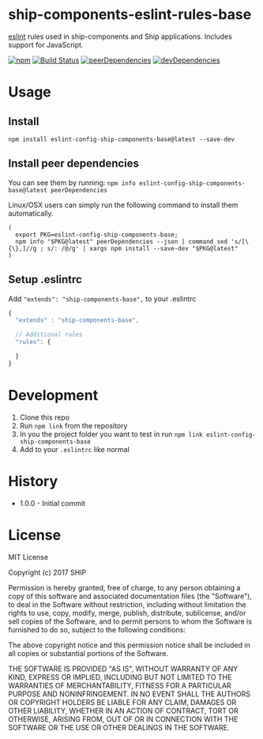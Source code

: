 # ship-components-eslint-rules-base
[eslint](http://eslint.org/) rules used in ship-components and Ship applications. Includes support for JavaScript.

[![npm](https://img.shields.io/npm/v/eslint-config-ship-components-base.svg?maxAge=2592000)](https://www.npmjs.com/package/eslint-config-ship-components-base)
[![Build Status](http://img.shields.io/travis/ship-components/ship-components-eslint-rules-base/master.svg?style=flat)](https://travis-ci.org/ship-components/ship-components-eslint-rules-base)
[![peerDependencies](https://img.shields.io/david/peer/ship-components/ship-components-eslint-rules-base.svg?style=flat)](https://david-dm.org/ship-components/ship-components-eslint-rules-base?type=peer)
[![devDependencies](https://img.shields.io/david/dev/ship-components/ship-components-eslint-rules-base.svg?style=flat)](https://david-dm.org/ship-components/ship-components-eslint-rules-base?type=dev)

# Usage
## Install

`npm install eslint-config-ship-components-base@latest --save-dev`

## Install peer dependencies

You can see them by running: `npm info eslint-config-ship-components-base@latest peerDependencies`

Linux/OSX users can simply run the following command to install them automatically.
```shell
(
  export PKG=eslint-config-ship-components-base;
  npm info "$PKG@latest" peerDependencies --json | command sed 's/[\{\},]//g ; s/: /@/g' | xargs npm install --save-dev "$PKG@latest"
)
```

## Setup .eslintrc
Add `"extends": "ship-components-base",` to your .eslintrc

```js
{
  "extends" : "ship-components-base",

  // Additional rules
  "rules": {

  }
}
```

# Development

1. Clone this repo
2. Run `npm link` from the repository
3. In you the project folder you want to test in run `npm link eslint-config-ship-components-base`
4. Add to your `.eslintrc` like normal

# History
* 1.0.0 - Initial commit

# License
MIT License

Copyright (c) 2017 SHIP

Permission is hereby granted, free of charge, to any person obtaining a copy
of this software and associated documentation files (the "Software"), to deal
in the Software without restriction, including without limitation the rights
to use, copy, modify, merge, publish, distribute, sublicense, and/or sell
copies of the Software, and to permit persons to whom the Software is
furnished to do so, subject to the following conditions:

The above copyright notice and this permission notice shall be included in all
copies or substantial portions of the Software.

THE SOFTWARE IS PROVIDED "AS IS", WITHOUT WARRANTY OF ANY KIND, EXPRESS OR
IMPLIED, INCLUDING BUT NOT LIMITED TO THE WARRANTIES OF MERCHANTABILITY,
FITNESS FOR A PARTICULAR PURPOSE AND NONINFRINGEMENT. IN NO EVENT SHALL THE
AUTHORS OR COPYRIGHT HOLDERS BE LIABLE FOR ANY CLAIM, DAMAGES OR OTHER
LIABILITY, WHETHER IN AN ACTION OF CONTRACT, TORT OR OTHERWISE, ARISING FROM,
OUT OF OR IN CONNECTION WITH THE SOFTWARE OR THE USE OR OTHER DEALINGS IN THE
SOFTWARE.
